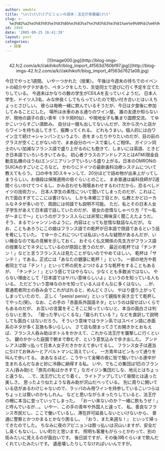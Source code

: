 ```yaml
---
author: ameblo
title: "\n\t\t\t\tアビニョンの週末：法王庁夜襲編\t\t"
slug: >-
  %e3%82%a2%e3%83%93%e3%83%8b%e3%83%a7%e3%83%b3%e3%81%ae%e9%80%b1%e6%9c%ab%ef%bc%9a%e6%b3%95%e7%8e%8b%e5%ba%81%e5%a4%9c%e8%a5%b2%e7%b7%a8
id: 2494
date: '2005-09-25 16:41:39'
layout: post
categories:
  - 随筆
---
```


<div align="center">[![Image000.jpg](http://blog-imgs-42.fc2.com/a/k/i/akihikofr/blog_import_4f563d760bf97.jpg)](http://blog-imgs-42.fc2.com/a/k/i/akihikofr/blog_import_4f563d7621a08.jpg)</div>

今日でやっと1週間。 いやーつかれた（授業）。 午後は今週末の待ちでのイベントの紹介やグテがあり、ペタンクをしたり、生徒同士で遊びに行く予定を立てたりしている。 今週末はかなりの数の学生がCEILAを去っていくようだ。 日本人学生、ドイツ人3名、みな仲良くしてもらっていたので短い付き合いとはいえちょっとさびしい。 彼らは毎晩一緒に飲んでいるそうだが、今日は夕食後に参加してみることにした。 場所は水車のある通りのワイン屋。 誰の友達か知らないが、現地の調子の良い青年（９９岡村似）、や現地女子も集まり国際交流。 てゆかこいつらすごい酒飲み。 自分は一銭も出してないんだが、次から次へと店からワインを持ち出してきて、振舞ってくれる。 どれもうまい。個人的には白ワイン立て続け→シャンパンというより、赤をまったりやりたいのだが、目の前のグラスが空くことがないので、まあ自分のペースで楽しくご相伴。 ガイジン同士のいい加減なフランス語で盛り上がるのにも飽きて、しまいには英語、ときどき日本語でいろいろきいてみる。 初心者クラスのアンドレアスとはATM(現金自動支払機のほうね)エンジニアリングでいろいろ盛り上がる。日本のOMRONのSUICAのすごいところなど。 かわりにドイツの最新歯科治療システムについて教えてもらう。 口の中を3Dスキャンして、20分ほどで詰め物が出来上がってしまうらしい。お値段は保険適用の倍ぐらいとのこと。 まあ普通は歯科技師が2週間ぐらいかけてつくるし、かみ合わせも現場あわせするわけだから、恐るべしドイツの技術力ッ。 日本人学生の素性について聞いてしまったのだが、これはこれで面白すぎてここには書けない。 しかも本郷三丁目とか、仏教とかどローカルなネタが多いので、周囲には何語でも説明不可能。 ただ、私とその日本人女子学生があえて日本語で話していたのだが、 彼女の怠惰なしゃべり方「で～私が～まじで～」というのがフランス人らには非常に興味深く聞こえたようだ。 そう、まるでシャンソンのように。内容はとっても怠惰な駄話なんだが。 なお、こともあろうにこの娘はフランス語での乾杯が日本語で隠語であるという話を肴にしていた。 てゆーかこれについては私はいろんな疑問があるんだが、いい機会なので私の見解を示しておく。 おそらく仏文関係の先生方がフランス語の授業などでネタにしているのが原因と思うのだが、 最近の乾杯では「チンチン！」などと言うフランス人は見たことがないのでやめてほしい。 乾杯は「サンテ！」である。正式には「あなたの健康に乾杯！」という。 一部の地方や若者同士では「チン！」といって杯の尻をぶつけるような乾杯をすることもあるが、 「チンチン！」という感じではやらない。少なくとも多数派ではない。 やらない理由として「日本語ではヤバい意味らしいよ」というのを知っている人もいる。 ただどういう意味なのかを知っている人はそんなに多くはない。 …が、普通若者同士の呑み会でこれがばれると、めんどくさい。 やはり盛り上がってしまっていたので、 正しく「penis! penis!」といって親指を突き立てて乾杯してやった(笑)。 なお、この手の「赤面系外国語ネタ」というのは探せばいくらでもあるのだが、 お互いの言葉をそこそこに知っていないと、本当の面白さは判らないと思う。 「掘った芋いじくるな」「蹴られている？」などを直訳して説明しても面白くはないだろう。 そういう意味ではラテン系ではスペイン語に赤面系のネタが多く互換も多いらしい。 さて店も閉まってさてお開きかとおもえば、フランス人呑み助はボトルをかかえて、これから法王庁を襲撃しに行くという。 鍵のかかった庭園で朝まで飲むぞ、という意気込みで歩き出した。 アンドレアスは酔っ払って日本人女子だきかかえて歩いてるし。 フランス女子は適当に引けてお休み～とアパルトマンに消えていく。 一方青年はビンもって通りを叫んで歩いてる。 ああなるほど、こうやって金曜の夜に街で騒いでいる連中が生まれるんだなあと妙に冷静に納得する私。 いや、でもこの集団は1匹のフランス人(呑み助)と「旅先の恥はかきすて」なガイジン集団だしな、地元とはちょっと違うな。 …で、法王庁にたどり着く。 ライトアップしていて昼間とは違った美しさ。 思ったより似たような呑み助が沢山だべっている。 別に周りに開いている店があるわけじゃないので、ラッパのみ用ワインを持参しているこいつらはちょっとは賢いのかもしれん。 などと思いながらまったりしていると、法王庁の柵に本当に登っていってしまった。 「おーい来ないのか？一緒に飲もうぜ！」と呼んでいるが…。 いやー、この手の青年や外国人と違って、 私、善良なフランス市民だし、ここで働いているし、滞在許可延長しないといけないから、 普通に警察とかつかまるとかなり困るし。 『おう、また来週な！』 といって帰ってきたのでした。 ちなみに夜のアビニョンは酔っ払いは沢山いますが、安全だし臭くもないし、いい町だと思います。 照明も客層もがらっとかわって、別の街みたいに見えるのが面白いです。 後日談ですが、その後3時ぐらいまで飲んだくれていたみたいです。 遺産壊したりしてなければいいんですが。
